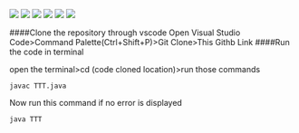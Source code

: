 
![](https://img.shields.io/github/stars/pandao/editor.md.svg) ![](https://img.shields.io/github/forks/pandao/editor.md.svg) ![](https://img.shields.io/github/tag/pandao/editor.md.svg) ![](https://img.shields.io/github/release/pandao/editor.md.svg) ![](https://img.shields.io/github/issues/pandao/editor.md.svg) ![](https://img.shields.io/bower/v/editor.md.svg)

####Clone the repository through vscode
Open Visual Studio Code>Command Palette(Ctrl+Shift+P)>Git Clone>This Githb Link
####Run the code in terminal

open the terminal>cd (code cloned location)>run those commands

    javac TTT.java
    
Now run this command if no error is displayed

    java TTT
